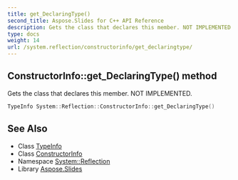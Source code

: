 ```yaml
---
title: get_DeclaringType()
second_title: Aspose.Slides for C++ API Reference
description: Gets the class that declares this member. NOT IMPLEMENTED.
type: docs
weight: 14
url: /system.reflection/constructorinfo/get_declaringtype/
---
```

## ConstructorInfo::get_DeclaringType() method


Gets the class that declares this member. NOT IMPLEMENTED.

```cpp
TypeInfo System::Reflection::ConstructorInfo::get_DeclaringType()
```


## See Also

* Class [TypeInfo](../../../system/typeinfo/)
* Class [ConstructorInfo](../)
* Namespace [System::Reflection](../../)
* Library [Aspose.Slides](../../../)